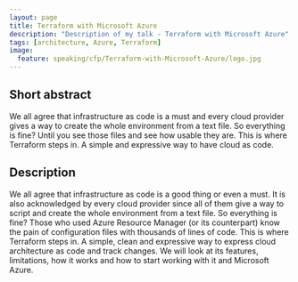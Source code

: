```yaml
---
layout: page
title: Terraform with Microsoft Azure
description: "Description of my talk - Terraform with Microsoft Azure"
tags: [architecture, Azure, Terraform]
image:
  feature: speaking/cfp/Terraform-with-Microsoft-Azure/logo.jpg
---
```


## Short abstract

We all agree that infrastructure as code is a must and every cloud provider gives a way to create the whole environment from a text file. So everything is fine? Until you see those files and see how usable they are. This is where Terraform steps in. A simple and expressive way to have cloud as code.

## Description

We all agree that infrastructure as code is a good thing or even a must. It is also acknowledged by every cloud provider since all of them give a way to script and create the whole environment from a text file. So everything is fine? Those who used Azure Resource Manager (or its counterpart) know the pain of configuration files with thousands of lines of code. This is where Terraform steps in. A simple, clean and expressive way to express cloud architecture as code and track changes. We will look at its features, limitations, how it works and how to start working with it and Microsoft Azure.
